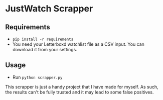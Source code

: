 # JustWatch Scrapper
## Requirements
 - `pip install -r requirements`
 - You need your Letterboxd watchlist file as a CSV input. You can download it from your settings.

## Usage
 - Run `python scrapper.py`

This scrapper is just a handy project that I have made for myself. As such, the results can't be fully trusted and it may lead to some false positives.
